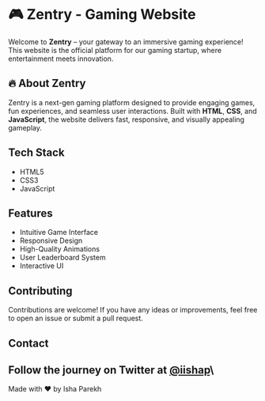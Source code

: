# 🎮 Zentry - Gaming Website

Welcome to **Zentry** – your gateway to an immersive gaming experience! This website is the official platform for our gaming startup, where entertainment meets innovation.

## 🔥 About Zentry

Zentry is a next-gen gaming platform designed to provide engaging games, fun experiences, and seamless user interactions. Built with **HTML**, **CSS**, and **JavaScript**, the website delivers fast, responsive, and visually appealing gameplay.

##  Tech Stack

- HTML5
- CSS3
- JavaScript 

##  Features

- Intuitive Game Interface
- Responsive Design
- High-Quality Animations
- User Leaderboard System
- Interactive UI


##  Contributing

Contributions are welcome! If you have any ideas or improvements, feel free to open an issue or submit a pull request.

##  Contact

Follow the journey on **Twitter** at [@iishap](https://twitter.com/iishap)\
---

Made with ❤️ by Isha Parekh


